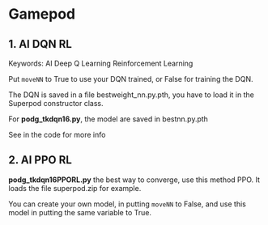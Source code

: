 # Gamepod
## 1. AI DQN RL

Keywords: AI Deep Q Learning Reinforcement Learning

Put `moveNN` to True to use your DQN trained, or False for training the DQN.

The DQN is saved in a file bestweight_nn.py.pth, you have to load it in the Superpod constructor class.

For **podg_tkdqn16.py**, the model are saved in bestnn.py.pth

See in the code for more info

## 2. AI PPO RL

**podg_tkdqn16PPORL.py** the best way to converge, use this method PPO. It loads the file superpod.zip for example.

You can create your own model, in putting `moveNN` to False, and use this model in putting the same variable to True.
